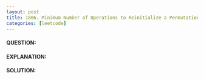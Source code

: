 ```yaml
---
layout: post
title: 1806. Minimum Number of Operations to Reinitialize a Permutation
categories: [leetcode]
---
```

#### QUESTION:

#### EXPLANATION:

#### SOLUTION:
```java
```
